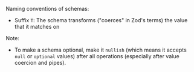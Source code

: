 Naming conventions of schemas:
- Suffix `T`: The schema transforms ("coerces" in Zod's terms) the value that it matches on

Note:
- To make a schema optional, make it `nullish` (which means it accepts `null` or `optional` values) after all operations (especially after value coercion and pipes).